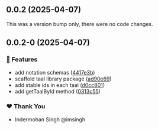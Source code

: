 ## 0.0.2 (2025-04-07)

This was a version bump only, there were no code changes.

## 0.0.2-0 (2025-04-07)

### 🚀 Features

- add notation schemas ([4417e3b](https://github.com/naadlabs/notation/commit/4417e3b))
- scaffold taal library package ([ad90e69](https://github.com/naadlabs/notation/commit/ad90e69))
- add stable ids in each taal ([d0cc801](https://github.com/naadlabs/notation/commit/d0cc801))
- add getTaalById method ([0313c55](https://github.com/naadlabs/notation/commit/0313c55))

### ❤️ Thank You

- Indermohan Singh @imsingh